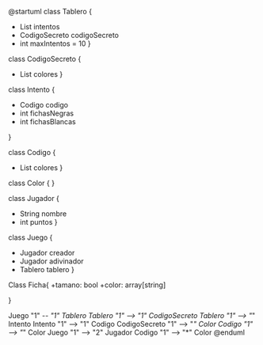 @startuml 
class Tablero { 
- List intentos 
- CodigoSecreto codigoSecreto 
- int maxIntentos = 10 
}

class CodigoSecreto { 
- List colores 
 }

class Intento { 
- Codigo codigo 
- int fichasNegras 
- int fichasBlancas 

}

class Codigo { 
- List colores
 }

class Color {
}

class Jugador { 
- String nombre 
- int puntos 
}

class Juego { 
- Jugador creador 
- Jugador adivinador 
- Tablero tablero 
}

Class Ficha{
    +tamano: bool
    +color: array[string]

}

Juego "1" *-- "1" Tablero 
Tablero "1" --> "1" CodigoSecreto 
Tablero "1" --> "*" Intento 
Intento "1" --> "1" Codigo 
CodigoSecreto "1" --> "*" Color 
Codigo "1" --> "*" Color 
Juego "1" --> "2" Jugador 
Codigo "1" --> "*" Color 
@enduml
